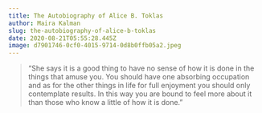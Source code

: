 ```yaml
---
title: The Autobiography of Alice B. Toklas
author: Maira Kalman
slug: the-autobiography-of-alice-b-toklas
date: 2020-08-21T05:55:28.445Z
image: d7901746-0cf0-4015-9714-0d8b0ffb05a2.jpeg
---
```

> “She says it is a good thing to have no sense of how it is done in the things that amuse you. You should have one absorbing occupation and as for the other things in life for full enjoyment you should only contemplate results. In this way you are bound to feel more about it than those who know a little of how it is done.”
